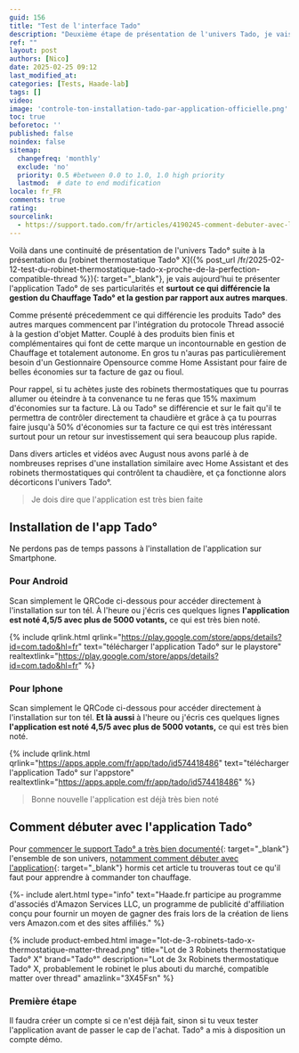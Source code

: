 ```yaml
---
guid: 156
title: "Test de l'interface Tado"
description: "Deuxième étape de présentation de l'univers Tado, je vais te montrer tout le processus d'utilisation de l'interface Tado et de ses particularités"
ref: ""
layout: post
authors: [Nico]
date: 2025-02-25 09:12
last_modified_at: 
categories: [Tests, Haade-lab]
tags: []
video: 
image: 'controle-ton-installation-tado-par-application-officielle.png'
toc: true
beforetoc: ''
published: false
noindex: false
sitemap:
  changefreq: 'monthly'
  exclude: 'no'
  priority: 0.5 #between 0.0 to 1.0, 1.0 high priority
  lastmod:  # date to end modification
locale: fr_FR
comments: true
rating:  
sourcelink:
  - https://support.tado.com/fr/articles/4190245-comment-debuter-avec-l-application-tado
---
```


Voilà dans une continuité de présentation de l'univers Tado° suite à la présentation du [robinet thermostatique Tado° X]({% post_url /fr/2025-02-12-test-du-robinet-thermostatique-tado-x-proche-de-la-perfection-compatible-thread %}){: target="_blank"}, je vais aujourd'hui te présenter l'application Tado° de ses particularités et **surtout ce qui différencie la gestion du Chauffage Tado° et la gestion par rapport aux autres marques**.

Comme présenté précedemment ce qui différencie les produits Tado° des autres marques commencent par l'intégration du protocole Thread associé à la gestion d'objet Matter. Couplé à des produits bien finis et complémentaires qui font de cette marque un incontournable en gestion de Chauffage et totalement autonome. En gros tu n'auras pas particulièrement besoin d'un Gestionnaire Opensource comme Home Assistant pour faire de belles économies sur ta facture de gaz ou fioul.

Pour rappel, si tu achètes juste des robinets thermostatiques que tu pourras allumer ou éteindre à ta convenance tu ne feras que 15% maximum d'économies sur ta facture. Là ou Tado° se différencie et sur le fait qu'il te permettra de contrôler directement ta chaudière et grâce à ça tu pourras faire jusqu'à 50% d'économies sur ta facture ce qui est très intéressant surtout pour un retour sur investissement qui sera beaucoup plus rapide.

Dans divers articles et vidéos avec August nous avons parlé à de nombreuses reprises d'une installation similaire avec Home Assistant et des robinets thermostatiques qui contrôlent ta chaudière, et ça fonctionne alors décorticons l'univers Tado°.

> Je dois dire que l'application est très bien faite

## Installation de l'app Tado°

Ne perdons pas de temps passons à l'installation de l'application sur Smartphone.

### Pour Android

Scan simplement le QRCode ci-dessous pour accéder directement à l'installation sur ton tél. À l'heure ou j'écris ces quelques lignes **l'application est noté 4,5/5 avec plus de 5000 votants,** ce qui est très bien noté.

{% include qrlink.html qrlink="https://play.google.com/store/apps/details?id=com.tado&hl=fr" text="télécharger l'application Tado° sur le playstore" realtextlink="https://play.google.com/store/apps/details?id=com.tado&hl=fr" %}

### Pour Iphone

Scan simplement le QRCode ci-dessous pour accéder directement à l'installation sur ton tél. **Et là aussi** à l'heure ou j'écris ces quelques lignes **l'application est noté 4,5/5 avec plus de 5000 votants,** ce qui est très bien noté.

{% include qrlink.html qrlink="https://apps.apple.com/fr/app/tado/id574418486" text="télécharger l'application Tado° sur l'appstore" realtextlink="https://apps.apple.com/fr/app/tado/id574418486" %}

> Bonne nouvelle l'application est déjà très bien noté

## Comment débuter avec l'application Tado°

Pour [commencer le support Tado° a très bien documenté](https://support.tado.com/fr/){: target="_blank"} l'ensemble de son univers, [notamment comment débuter avec l'application](https://support.tado.com/fr/articles/4190245-comment-debuter-avec-l-application-tado){: target="_blank"} hormis cet article tu trouveras tout ce qu'il faut pour apprendre à commander ton chauffage.

{%- include alert.html type="info" text="Haade.fr participe au programme d'associés d'Amazon Services LLC, un programme de publicité d'affiliation conçu pour fournir un moyen de gagner des frais lors de la création de liens vers Amazon.com et des sites affiliés." %}

{% include product-embed.html image="lot-de-3-robinets-tado-x-thermostatique-matter-thread.png" title="Lot de 3 Robinets thermostatique Tado° X" brand="Tado°" description="Lot de 3x Robinets thermostatique Tado° X, probablement le robinet le plus abouti du marché, compatible matter over thread" amazlink="3X45Fsn" %}

### Première étape

Il faudra créer un compte si ce n'est déjà fait, sinon si tu veux tester l'application avant de passer le cap de l'achat. Tado° a mis à disposition un compte démo.

